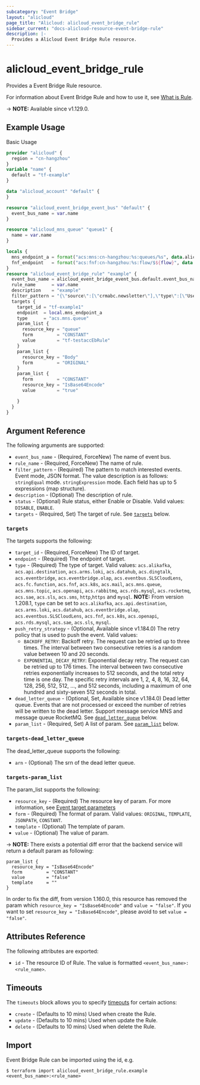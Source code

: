 ```yaml
---
subcategory: "Event Bridge"
layout: "alicloud"
page_title: "Alicloud: alicloud_event_bridge_rule"
sidebar_current: "docs-alicloud-resource-event-bridge-rule"
description: |-
  Provides a Alicloud Event Bridge Rule resource.
---
```


# alicloud_event_bridge_rule

Provides a Event Bridge Rule resource.

For information about Event Bridge Rule and how to use it, see [What is Rule](https://www.alibabacloud.com/help/en/eventbridge/latest/createrule-6).

-> **NOTE:** Available since v1.129.0.

## Example Usage

Basic Usage

```terraform
provider "alicloud" {
  region = "cn-hangzhou"
}
variable "name" {
  default = "tf-example"
}

data "alicloud_account" "default" {
}

resource "alicloud_event_bridge_event_bus" "default" {
  event_bus_name = var.name
}

resource "alicloud_mns_queue" "queue1" {
  name = var.name
}

locals {
  mns_endpoint_a = format("acs:mns:cn-hangzhou:%s:queues/%s", data.alicloud_account.default.id, alicloud_mns_queue.queue1.name)
  fnf_endpoint   = format("acs:fnf:cn-hangzhou:%s:flow/$${flow}", data.alicloud_account.default.id)
}
resource "alicloud_event_bridge_rule" "example" {
  event_bus_name = alicloud_event_bridge_event_bus.default.event_bus_name
  rule_name      = var.name
  description    = "example"
  filter_pattern = "{\"source\":[\"crmabc.newsletter\"],\"type\":[\"UserSignUp\", \"UserLogin\"]}"
  targets {
    target_id = "tf-example1"
    endpoint  = local.mns_endpoint_a
    type      = "acs.mns.queue"
    param_list {
      resource_key = "queue"
      form         = "CONSTANT"
      value        = "tf-testaccEbRule"
    }
    param_list {
      resource_key = "Body"
      form         = "ORIGINAL"
    }
    param_list {
      form         = "CONSTANT"
      resource_key = "IsBase64Encode"
      value        = "true"

    }
  }
}
```

## Argument Reference

The following arguments are supported:

* `event_bus_name` - (Required, ForceNew) The name of event bus.
* `rule_name` - (Required, ForceNew) The name of rule.
* `filter_pattern` - (Required) The pattern to match interested events. Event mode, JSON format. The value description is as follows: `stringEqual` mode. `stringExpression` mode. Each field has up to 5 expressions (map structure).
* `description` - (Optional) The description of rule.
* `status` - (Optional) Rule status, either Enable or Disable. Valid values: `DISABLE`, `ENABLE`.
* `targets` - (Required, Set) The target of rule. See [`targets`](#targets) below.

### `targets`

The targets supports the following:

* `target_id` - (Required, ForceNew) The ID of target.
* `endpoint` - (Required) The endpoint of target.
* `type` - (Required) The type of target. Valid values: `acs.alikafka`, `acs.api.destination`, `acs.arms.loki`, `acs.datahub`, `acs.dingtalk`, `acs.eventbridge`, `acs.eventbridge.olap`, `acs.eventbus.SLSCloudLens`, `acs.fc.function`, `acs.fnf`, `acs.k8s`, `acs.mail`, `acs.mns.queue`, `acs.mns.topic`, `acs.openapi`, `acs.rabbitmq`, `acs.rds.mysql`, `acs.rocketmq`, `acs.sae`, `acs.sls`, `acs.sms`, `http`,`https` and `mysql`.
**NOTE:** From version 1.208.1, `type` can be set to `acs.alikafka`, `acs.api.destination`, `acs.arms.loki`, `acs.datahub`, `acs.eventbridge.olap`, `acs.eventbus.SLSCloudLens`, `acs.fnf`, `acs.k8s`, `acs.openapi`, `acs.rds.mysql`, `acs.sae`, `acs.sls`, `mysql`.
* `push_retry_strategy` - (Optional, Available since v1.184.0) The retry policy that is used to push the event. Valid values:
  - `BACKOFF_RETRY`: Backoff retry. The request can be retried up to three times. The interval between two consecutive retries is a random value between 10 and 20 seconds.
  - `EXPONENTIAL_DECAY_RETRY`: Exponential decay retry. The request can be retried up to 176 times. The interval between two consecutive retries exponentially increases to 512 seconds, and the total retry time is one day. The specific retry intervals are 1, 2, 4, 8, 16, 32, 64, 128, 256, 512, 512, ..., and 512 seconds, including a maximum of one hundred and sixty-seven 512 seconds in total.
* `dead_letter_queue` - (Optional, Set, Available since v1.184.0) Dead letter queue. Events that are not processed or exceed the number of retries will be written to the dead letter. Support message service MNS and message queue RocketMQ. See [`dead_letter_queue`](#targets-dead_letter_queue) below.
* `param_list` - (Required, Set) A list of param. See [`param_list`](#targets-param_list) below.

### `targets-dead_letter_queue`

The dead_letter_queue supports the following:

* `arn` - (Optional) The srn of the dead letter queue.

### `targets-param_list`

The param_list supports the following:

* `resource_key` - (Required) The resource key of param.  For more information, see [Event target parameters](https://www.alibabacloud.com/help/en/eventbridge/latest/event-target-parameters)
* `form` - (Required) The format of param. Valid values: `ORIGINAL`, `TEMPLATE`, `JSONPATH`, `CONSTANT`.
* `template` - (Optional) The template of param.
* `value` - (Optional) The value of param.

-> **NOTE:** There exists a potential diff error that the backend service will return a default param as following:

```
param_list {
  resource_key = "IsBase64Encode"
  form         = "CONSTANT"
  value        = "false"
  template     = ""
}
```

In order to fix the diff, from version 1.160.0, 
this resource has removed the param which `resource_key = "IsBase64Encode"` and `value = "false"`.
If you want to set `resource_key = "IsBase64Encode"`, please avoid to set `value = "false"`.

## Attributes Reference

The following attributes are exported:

* `id` - The resource ID of Rule. The value is formatted `<event_bus_name>:<rule_name>`.

## Timeouts

The `timeouts` block allows you to specify [timeouts](https://www.terraform.io/docs/configuration-0-11/resources.html#timeouts) for certain actions:

* `create` - (Defaults to 10 mins) Used when create the Rule.
* `update` - (Defaults to 10 mins) Used when update the Rule.
* `delete` - (Defaults to 10 mins) Used when delete the Rule.

## Import

Event Bridge Rule can be imported using the id, e.g.

```shell
$ terraform import alicloud_event_bridge_rule.example <event_bus_name>:<rule_name>
```
